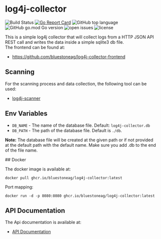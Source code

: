 # log4j-collector
![Build Status](https://github.com/bluestoneag/log4j-collector/workflows/CI/badge.svg) 
[![Go Report Card](https://goreportcard.com/badge/github.com/bluestoneag/log4j-collector)](https://goreportcard.com/report/github.com/bluestoneag/log4j-collector) 
![GitHub top language](https://img.shields.io/github/languages/top/bluestoneag/log4j-collector)
![GitHub go.mod Go version](https://img.shields.io/github/go-mod/go-version/bluestoneag/log4j-collector) 
![open issues](https://img.shields.io/github/issues-raw/bluestoneag/log4j-collector)
![license](https://img.shields.io/github/license/bluestoneag/log4j-collector)

This is a simple log4j collector that will collect logs from a HTTP JSON API REST call and writes the data inside a simple sqlite3 db file.  
The frontend can be found at:
- https://github.com/bluestoneag/log4j-collector-frontend

## Scanning
For the scanning process and data collection, the following tool can be used:
- [log4j-scanner](https://github.com/bluestoneag/log4j-scanner)

## Env Variables

* `DB_NAME` - The name of the database file. Default: `log4j-collector.db`
* `DB_PATH` - The path of the database file. Default is `./db`.

**Note:** The database file will be created at the given path or if not provided at the default path with the default name. Make sure you add .db to the end of the file name.

## Docker

The docker image is available at:
```
docker pull ghcr.io/bluestoneag/log4j-collector:latest
```

Port mapping:
```
docker run -d -p 8080:8080 ghcr.io/bluestoneag/log4j-collector:latest
```

## API Documentation
The Api documentation is available at:
- [API Documentation](docs/)